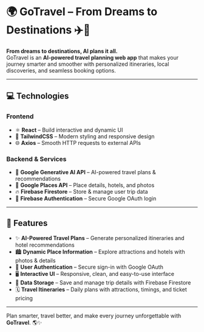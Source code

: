 # 🌍 GoTravel – From Dreams to Destinations ✈️🚆  

**From dreams to destinations, AI plans it all.**  
GoTravel is an **AI-powered travel planning web app** that makes your journey smarter and smoother with personalized itineraries, local discoveries, and seamless booking options.  

---

## 💻 Technologies  

### Frontend  
- ⚛️ **React** – Build interactive and dynamic UI  
- 🎨 **TailwindCSS** – Modern styling and responsive design  
- 🌐 **Axios** – Smooth HTTP requests to external APIs  

### Backend & Services  
- 🤖 **Google Generative AI API** – AI-powered travel plans & recommendations  
- 📍 **Google Places API** – Place details, hotels, and photos  
- 🔥 **Firebase Firestore** – Store & manage user trip data  
- 🔑 **Firebase Authentication** – Secure Google OAuth login  

---

## 🚀 Features  
- ✨ **AI-Powered Travel Plans** – Generate personalized itineraries and hotel recommendations  
- 🏙️ **Dynamic Place Information** – Explore attractions and hotels with photos & details  
- 🔐 **User Authentication** – Secure sign-in with Google OAuth  
- 🖥️ **Interactive UI** – Responsive, clean, and easy-to-use interface  
- 📂 **Data Storage** – Save and manage trip details with Firebase Firestore  
- 🗓️ **Travel Itineraries** – Daily plans with attractions, timings, and ticket pricing  

---

Plan smarter, travel better, and make every journey unforgettable with **GoTravel**. 🌎✨
